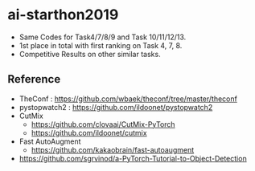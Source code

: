 # ai-starthon2019

- Same Codes for Task4/7/8/9 and Task 10/11/12/13. 
- 1st place in total with first ranking on Task 4, 7, 8.
- Competitive Results on other similar tasks.

## Reference

- TheConf : https://github.com/wbaek/theconf/tree/master/theconf
- pystopwatch2 : https://github.com/ildoonet/pystopwatch2
- CutMix
  - https://github.com/clovaai/CutMix-PyTorch
  - https://github.com/ildoonet/cutmix
- Fast AutoAugment
  - https://github.com/kakaobrain/fast-autoaugment
- https://github.com/sgrvinod/a-PyTorch-Tutorial-to-Object-Detection
